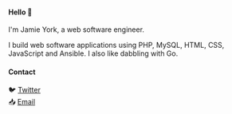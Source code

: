 #### Hello 👋
I'm Jamie York, a web software engineer. 

I build web software applications using PHP, MySQL, HTML, CSS, JavaScript and Ansible. I also like dabbling with Go.

#### Contact
🐦 [Twitter](https://twitter.com/jamieyork) <br>
📥 [Email](mailto:me@jamieyork.net)

<!--
**ziadoz/ziadoz** is a ✨ _special_ ✨ repository because its `README.md` (this file) appears on your GitHub profile.

Here are some ideas to get you started:

- 🔭 I’m currently working on ...
- 🌱 I’m currently learning ...
- 👯 I’m looking to collaborate on ...
- 🤔 I’m looking for help with ...
- 💬 Ask me about ...
- 📫 How to reach me: ...
- 😄 Pronouns: ...
- ⚡ Fun fact: ...
-->
